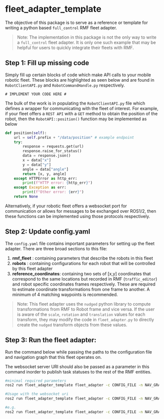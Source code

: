 # fleet_adapter_template

The objective of this package is to serve as a reference or template for writing a python based `full_control` RMF fleet adapter.

> Note: The implementation in this package is not the only way to write a `full_control` fleet adapter. It is only one such example that may be helpful for users to quickly integrate their fleets with RMF.

## Step 1: Fill up missing code
Simply fill up certain blocks of code which make API calls to your mobile robotic fleet.
These blocks are highlighted as seen below and are found in `RobotClientAPI.py` and `RobotCommandHandle.py` respectively.
```
# IMPLEMENT YOUR CODE HERE #
```

The bulk of the work is in populating the `RobotClientAPI.py` file which defines a wrapper for communicating with the fleet of interest.
For example, if your fleet offers a `REST API` with a `GET` method to obtain the position of the robot, then the `RobotAPI::position()` function may be implemented as below

```python
def position(self):
    url = self.prefix + "/data/position" # example endpoint
    try:
        response = requests.get(url)
        response.raise_for_status()
        data = response.json()
        x = data["x"]
        y = data["y"]
        angle = data["angle"]
        return [x, y, angle]
    except HTTPError as http_err:
        print(f"HTTP error: {http_err}")
    except Exception as err:
        print(f"Other error: {err}")
    return None

```

Alternatively, if your robotic fleet offers a websocket port for communication or allows for messages to be exchanged over ROS1/2, then these functions can be implemented using those protocols respectively.

## Step 2: Update config.yaml
The `config.yaml` file contains important parameters for setting up the fleet adapter. There are three broad sections to this file:

1. **rmf_fleet** : containing parameters that describe the robots in this fleet
2. **robots** : containing configurations for each robot that will be controlled by this fleet adapter
3. **reference_coordinates**: containing two sets of [x,y] coordinates that correspond to the same locations but recorded in RMF (`traffic_editor`) and robot specific coordinates frames respectively. These are required to estimate coordinate transformations from one frame to another. A minimum of 4 matching waypoints is recommended.

> Note: This fleet adapter uses the `nudged` python library to compute transformations from RMF to Robot frame and vice versa. If the user is aware of the `scale`, `rotation` and `translation` values for each transform, they may modify the code in `fleet_adapter.py` to directly create the `nudged` transform objects from these values.

## Step 3: Run the fleet adapter:

Run the command below while passing the paths to the configuration file and navigation graph that this fleet operates on.

The websocket server URI should also be passed as a parameter in this command inorder to publish task statuses to the rest of the RMF entities.

```bash
#minimal required parameters
ros2 run fleet_adapter_template fleet_adapter -c CONFIG_FILE -n NAV_GRAPH

#Usage with the websocket uri
ros2 run fleet_adapter_template fleet_adapter -c CONFIG_FILE -n NAV_GRAPH -s SERVER_URI

#e.g.
ros2 run fleet_adapter_template fleet_adapter -c CONFIG_FILE -n NAV_GRAPH -s ws://localhost:7878
```

